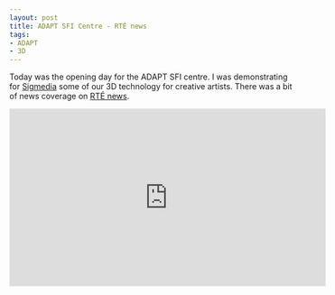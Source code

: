 ```yaml
---
layout: post
title: ADAPT SFI Centre - RTÉ news
tags:
- ADAPT
- 3D
---
```


Today was the opening day for the ADAPT SFI centre. I was demonstrating for [Sigmedia](www.sigmedia.tv) some of our 3D technology for creative artists. There was a bit of news coverage on [RTÉ news](https://www.rte.ie/news/player/2016/0113/20911321-50m-to-be-invested-on-national-research-centre-for-on-digital-content/). 


<iframe width="560" height="315" src="https://www.youtube.com/embed/-A9gw5qCDPo" frameborder="0" allowfullscreen></iframe>

